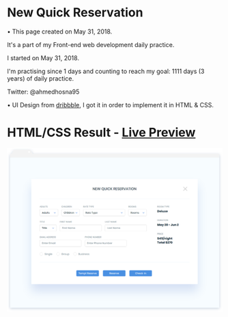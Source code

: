 # New Quick Reservation

• This page created on May 31, 2018.

It's a part of my Front-end web development daily practice.

I started on May 31, 2018.

I'm practising since 1 days and counting to reach my goal: 1111 days (3 years) of daily practice.

Twitter: @ahmedhosna95

• UI Design from [dribbble](https://dribbble.com/shots/4630196-Quick-Reservation-UI-Design), I got it in order to implement it in HTML & CSS.

# HTML/CSS Result - [Live Preview](https://cdn.rawgit.com/ahmedhosna95/Front-end-Daily-Practice/7c830b5b/Day001/quick_reservation/index.html)

![](assets/img/frame-generic.png)
